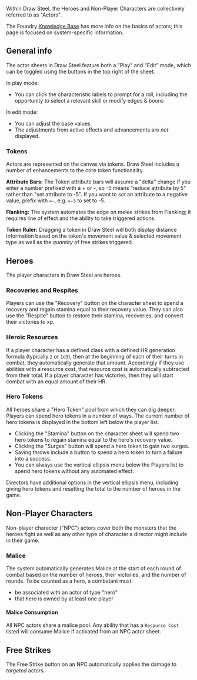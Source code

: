 Within Draw Steel, the Heroes and Non-Player Characters are collectively referred to as "Actors".

The Foundry [Knowledge Base](https://foundryvtt.com/article/actors/) has more info on the basics of actors; this page is focused on system-specific information.

## General info

The actor sheets in Draw Steel feature both a "Play" and "Edit" mode, which can be toggled using the buttons in the top right of the sheet.

In play mode:
- You can click the characteristic labels to prompt for a roll, including the opportunity to select a relevant skill or modify edges & boons

In edit mode:
- You can adjust the base values
- The adjustments from active effects and advancements are *not* displayed.

### Tokens

Actors are represented on the canvas via tokens. Draw Steel includes a number of enhancements to the core token functionality.

**Attribute Bars:** The Token attribute bars will assume a "delta" change if you enter a number prefixed with a + or -, so -5 means "reduce attribute by 5" rather than "set attribute to -5". If you want to *set* an attribute to a negative value, prefix with `=-`, e.g. `=-5` to set to -5.

**Flanking:** The system automates the edge on melee strikes from Flanking; it requires line of effect and the ability to take triggered actions.

**Token Ruler:** Dragging a token in Draw Steel will both display distance information based on the token's movement value & selected movement type as well as the *quantity* of free strikes triggered.

## Heroes

The player characters in Draw Steel are heroes.

### Recoveries and Respites

Players can use the "Recovery" button on the character sheet to spend a recovery and regain stamina equal to their recovery value. They can also use the "Respite" button to restore their stamina, recoveries, and convert their victories to xp.

### Heroic Resources

If a player character has a defined class with a defined HR generation formula (typically `2` or `1d3`), then at the beginning of each of their turns in combat, they automatically generate that amount. Accordingly if they use abilities with a resource cost, that resource cost is automatically subtracted from their total. If a player character has victories, then they will start combat with an equal amount of their HR.

### Hero Tokens

All heroes share a "Hero Token" pool from which they can dig deeper. Players can spend hero tokens in a number of ways. The current number of hero tokens is displayed in the bottom left below the player list.
- Clicking the "Stamina" button on the character sheet will spend two hero tokens to regain stamina equal to the hero's recovery value.
- Clicking the "Surges" button will spend a hero token to gain two surges.
- Saving throws include a button to spend a hero token to turn a failure into a success.
- You can always use the vertical ellipsis menu below the Players list to spend hero tokens without any automated effect.

Directors have additional options in the vertical ellipsis menu, including giving hero tokens and resetting the total to the number of heroes in the game.

## Non-Player Characters

Non-player character ("NPC") actors cover both the monsters that the heroes fight as well as any other type of character a director might include in their game.

### Malice

The system automatically generates Malice at the start of each round of combat based on the number of heroes, their victories, and the number of rounds. To be counted as a hero, a combatant must:
- be associated with an actor of type "hero"
- that hero is owned by at least one player

#### Malice Consumption

All NPC actors share a malice pool. Any ability that has a `Resource Cost` listed will consume Malice if activated from an NPC actor sheet.

## Free Strikes

The Free Strike button on an NPC automatically applies the damage to *targeted* actors.
